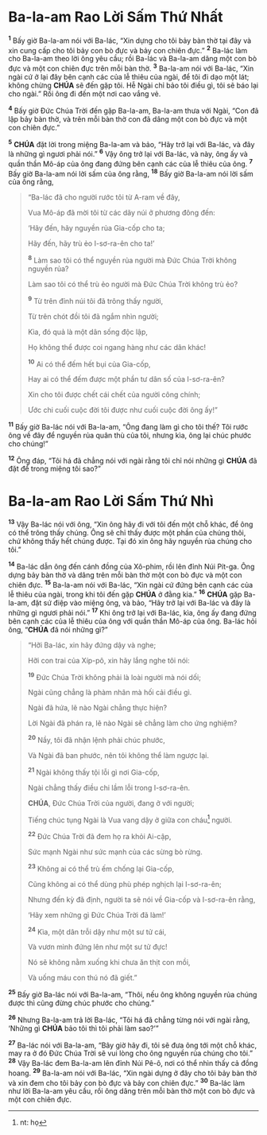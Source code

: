 # Ba-la-am Rao Lời Sấm Thứ Nhất
<sup><b>1</b></sup> Bấy giờ Ba-la-am nói với Ba-lác, “Xin dựng cho tôi bảy bàn thờ tại đây và xin cung cấp cho tôi bảy con bò đực và bảy con chiên đực.” <sup><b>2</b></sup> Ba-lác làm cho Ba-la-am theo lời ông yêu cầu; rồi Ba-lác và Ba-la-am dâng một con bò đực và một con chiên đực trên mỗi bàn thờ. <sup><b>3</b></sup> Ba-la-am nói với Ba-lác, “Xin ngài cứ ở lại đây bên cạnh các của lễ thiêu của ngài, để tôi đi dạo một lát; không chừng **CHÚA** sẽ đến gặp tôi. Hễ Ngài chỉ bảo tôi điều gì, tôi sẽ báo lại cho ngài.” Rồi ông đi đến một nơi cao vắng vẻ.

<sup><b>4</b></sup> Bấy giờ Đức Chúa Trời đến gặp Ba-la-am, Ba-la-am thưa với Ngài, “Con đã lập bảy bàn thờ, và trên mỗi bàn thờ con đã dâng một con bò đực và một con chiên đực.”

<sup><b>5</b></sup> **CHÚA** đặt lời trong miệng Ba-la-am và bảo, “Hãy trở lại với Ba-lác, và đây là những gì ngươi phải nói.” <sup><b>6</b></sup> Vậy ông trở lại với Ba-lác, và này, ông ấy và quần thần Mô-áp của ông đang đứng bên cạnh các của lễ thiêu của ông. <sup><b>7</b></sup> Bấy giờ Ba-la-am nói lời sấm của ông rằng, <sup><b>18</b></sup> Bấy giờ Ba-la-am nói lời sấm của ông rằng,

> “Ba-lác đã cho người rước tôi từ A-ram về đây,
>
> Vua Mô-áp đã mời tôi từ các dãy núi ở phương đông đến:
>
> ‘Hãy đến, hãy nguyền rủa Gia-cốp cho ta;
>
> Hãy đến, hãy trù ẻo I-sơ-ra-ên cho ta!’
>
> <sup><b>8</b></sup> Làm sao tôi có thể nguyền rủa người mà Đức Chúa Trời không nguyền rủa?
>
> Làm sao tôi có thể trù ẻo người mà Đức Chúa Trời không trù ẻo?
>
> <sup><b>9</b></sup> Từ trên đỉnh núi tôi đã trông thấy người,
>
> Từ trên chót đồi tôi đã ngắm nhìn người;
>
> Kìa, đó quả là một dân sống độc lập,
>
> Họ không thể được coi ngang hàng như các dân khác!
>
> <sup><b>10</b></sup> Ai có thể đếm hết bụi của Gia-cốp,
>
> Hay ai có thể đếm được một phần tư dân số của I-sơ-ra-ên?
>
> Xin cho tôi được chết cái chết của người công chính;
>
> Ước chi cuối cuộc đời tôi được như cuối cuộc đời ông ấy!”

<sup><b>11</b></sup> Bấy giờ Ba-lác nói với Ba-la-am, “Ông đang làm gì cho tôi thế? Tôi rước ông về đây để nguyền rủa quân thù của tôi, nhưng kìa, ông lại chúc phước cho chúng!”

<sup><b>12</b></sup> Ông đáp, “Tôi há đã chẳng nói với ngài rằng tôi chỉ nói những gì **CHÚA** đã đặt để trong miệng tôi sao?”

# Ba-la-am Rao Lời Sấm Thứ Nhì
<sup><b>13</b></sup> Vậy Ba-lác nói với ông, “Xin ông hãy đi với tôi đến một chỗ khác, để ông có thể trông thấy chúng. Ông sẽ chỉ thấy được một phần của chúng thôi, chứ không thấy hết chúng được. Tại đó xin ông hãy nguyền rủa chúng cho tôi.”

<sup><b>14</b></sup> Ba-lác dẫn ông đến cánh đồng của Xô-phim, rồi lên đỉnh Núi Pít-ga. Ông dựng bảy bàn thờ và dâng trên mỗi bàn thờ một con bò đực và một con chiên đực. <sup><b>15</b></sup> Ba-la-am nói với Ba-lác, “Xin ngài cứ đứng bên cạnh các của lễ thiêu của ngài, trong khi tôi đến gặp **CHÚA** ở đằng kia.” <sup><b>16</b></sup> **CHÚA** gặp Ba-la-am, đặt sứ điệp vào miệng ông, và bảo, “Hãy trở lại với Ba-lác và đây là những gì ngươi phải nói.” <sup><b>17</b></sup> Khi ông trở lại với Ba-lác, kìa, ông ấy đang đứng bên cạnh các của lễ thiêu của ông với quần thần Mô-áp của ông. Ba-lác hỏi ông, “**CHÚA** đã nói những gì?”

> “Hỡi Ba-lác, xin hãy đứng dậy và nghe;
>
> Hỡi con trai của Xíp-pô, xin hãy lắng nghe tôi nói:
>
> <sup><b>19</b></sup> Đức Chúa Trời không phải là loài người mà nói dối;
>
> Ngài cũng chẳng là phàm nhân mà hối cải điều gì.
>
> Ngài đã hứa, lẽ nào Ngài chẳng thực hiện?
>
> Lời Ngài đã phán ra, lẽ nào Ngài sẽ chẳng làm cho ứng nghiệm?
>
> <sup><b>20</b></sup> Nầy, tôi đã nhận lệnh phải chúc phước,
>
> Và Ngài đã ban phước, nên tôi không thể làm ngược lại.
>
> <sup><b>21</b></sup> Ngài không thấy tội lỗi gì nơi Gia-cốp,
>
> Ngài chẳng thấy điều chi lầm lỗi trong I-sơ-ra-ên.
>
> **CHÚA**, Đức Chúa Trời của người, đang ở với người;
>
> Tiếng chúc tụng Ngài là Vua vang dậy ở giữa con cháu[^1-99853bfd-23e8-4bcc-8844-adc3d69c6deb] người.
>
> <sup><b>22</b></sup> Đức Chúa Trời đã đem họ ra khỏi Ai-cập,
>
> Sức mạnh Ngài như sức mạnh của các sừng bò rừng.
>
> <sup><b>23</b></sup> Không ai có thể trù ếm chống lại Gia-cốp,
>
> Cũng không ai có thể dùng phù phép nghịch lại I-sơ-ra-ên;
>
> Nhưng đến kỳ đã định, người ta sẽ nói về Gia-cốp và I-sơ-ra-ên rằng,
>
> ‘Hãy xem những gì Đức Chúa Trời đã làm!’
>
> <sup><b>24</b></sup> Kìa, một dân trỗi dậy như một sư tử cái,
>
> Và vươn mình đứng lên như một sư tử đực!
>
> Nó sẽ không nằm xuống khi chưa ăn thịt con mồi,
>
> Và uống máu con thú nó đã giết.”

<sup><b>25</b></sup> Bấy giờ Ba-lác nói với Ba-la-am, “Thôi, nếu ông không nguyền rủa chúng được thì cũng đừng chúc phước cho chúng.”

<sup><b>26</b></sup> Nhưng Ba-la-am trả lời Ba-lác, “Tôi há đã chẳng từng nói với ngài rằng, ‘Những gì **CHÚA** bảo tôi thì tôi phải làm sao?’”

<sup><b>27</b></sup> Ba-lác nói với Ba-la-am, “Bây giờ hãy đi, tôi sẽ đưa ông tới một chỗ khác, may ra ở đó Đức Chúa Trời sẽ vui lòng cho ông nguyền rủa chúng cho tôi.” <sup><b>28</b></sup> Vậy Ba-lác đem Ba-la-am lên đỉnh Núi Pê-ô, nơi có thể nhìn thấy cả đồng hoang. <sup><b>29</b></sup> Ba-la-am nói với Ba-lác, “Xin ngài dựng ở đây cho tôi bảy bàn thờ và xin đem cho tôi bảy con bò đực và bảy con chiên đực.” <sup><b>30</b></sup> Ba-lác làm như lời Ba-la-am yêu cầu, rồi ông dâng trên mỗi bàn thờ một con bò đực và một con chiên đực.

[^1-99853bfd-23e8-4bcc-8844-adc3d69c6deb]: nt: họ